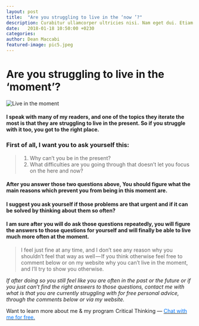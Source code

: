 ```yaml
---
layout: post
title:  "Are you struggling to live in the ‘now ’?"
description: Curabitur ullamcorper ultricies nisi. Nam eget dui. Etiam rhoncus. Maecenas tempus, tellus eget condimentum rhoncus, sem quam semper libero, sit amet adipiscing sem neque sed ipsum. Nam quam nunc, blandit vel, luctus pulvinar, hendrerit id, lorem.
date:   2018-01-18 10:50:00 +0230
categories:
author: Dean Maccabi
featured-image: pic5.jpeg
---
```


# Are you struggling to live in the ‘moment’?

![Live in the moment]({{site.baseurl}}/images/pic5.jpeg)

#### I speak with many of my readers, and one of the topics they iterate the most is that they are struggling to live in the present. So if you struggle with it too, you got to the right place.

### First of all, I want you to ask yourself this:

> 1. Why can’t you be in the present?
> 2. What difficulties are you going through that doesn’t let you focus on the here and now?

#### After you answer those two questions above, You should figure what the main reasons which prevent you from being in this moment are.

#### I suggest you ask yourself if those problems are that urgent and if it can be solved by thinking about them so often?

#### I am sure after you will do ask those questions repeatedly, you will figure the answers to those questions for yourself and will finally be able to live much more often at the moment.

> I feel just fine at any time, and I don’t see any reason why you shouldn’t feel that way as well — If you think otherwise feel free to comment below or on my website why you can’t live in the moment, and I’ll try to show you otherwise.

_If after doing so you still feel like you are often in the past or the future or if you just can’t find the right answers to those questions, contact me with what is that you are currently struggling with for free personal advice, through the comments below or via my website._

Want to learn more about me & my program  Critical Thinking — <a class="drift-open-chat" href="javascript:void(0)"><font color="#0176FF">Chat with me for free.</font></a>
